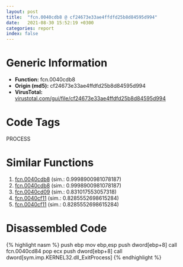 ```yaml
---
layout: post
title:  "fcn.0040cdb8 @ cf24673e33ae4ffdfd25b8d84595d994"
date:   2021-08-30 15:52:19 +0300
categories: report
index: false
---
```


# Generic Information
- **Function:** fcn.0040cdb8
- **Origin (md5):** cf24673e33ae4ffdfd25b8d84595d994
- **VirusTotal:** [virustotal.com/gui/file/cf24673e33ae4ffdfd25b8d84595d994][virustotal_ref]

# Code Tags
<span class="tag" id="PROCESS">PROCESS</span>


# Similar Functions

1. [fcn.0040cdb8][similar_1_ref] (sim.: 0.9998900981078187)
2. [fcn.0040cdb8][similar_2_ref] (sim.: 0.9998900981078187)
3. [fcn.0040cd09][similar_3_ref] (sim.: 0.831017553057318)
4. [fcn.0040cf11][similar_4_ref] (sim.: 0.8285552698615284)
5. [fcn.0040cf11][similar_5_ref] (sim.: 0.8285552698615284)


# Disassembled Code

{% highlight nasm %}
push ebp
mov ebp,esp
push dword[ebp+8]
call fcn.0040cd84
pop ecx
push dword[ebp+8]
call dword[sym.imp.KERNEL32.dll_ExitProcess]
{% endhighlight %}


[similar_1_ref]: /report/fcn.0040cdb8@f78d51601618ac7bfc804cdef0537db9
[similar_2_ref]: /report/fcn.0040cdb8@c299206e1e94de2392d4dd9464d03d54
[similar_3_ref]: /report/fcn.0040cd09@32c752d1e902b3d72ce001ef1b2f1d9a
[similar_4_ref]: /report/fcn.0040cf11@cdfdff164543984ae016a2e81648bb4a
[similar_5_ref]: /report/fcn.0040cf11@c905fe55bd1be43714b3c3ff051f9f8a
[virustotal_ref]: https://www.virustotal.com/gui/file/cf24673e33ae4ffdfd25b8d84595d994